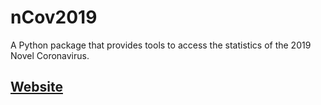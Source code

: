 # nCov2019
A Python package that provides tools to access the statistics of the 2019 Novel Coronavirus. 

## [Website](https://luxintian.com/nCov2019)
